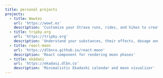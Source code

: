 ```yaml
---
title: personal projects
projects:
  - title: Wowtes
    url: 'https://wowt.es'
    description: 'Customise your Strava runs, rides, and hikes to create beautiful charts.'
  - title: tripby.org
    url: 'https://tripby.org'
    description: 'Understand your substances, their effects, dosage and duration'
  - title: react-moon
    url: 'https://dlbnco.github.io/react-moon'
    description: 'React component for rendering moon phases'
  - title: ekādaśi
    url: 'https://ekadasi.dlbn.co'
    description: 'Minimalistic Ekadashi calendar and moon visualizer'
---
```

